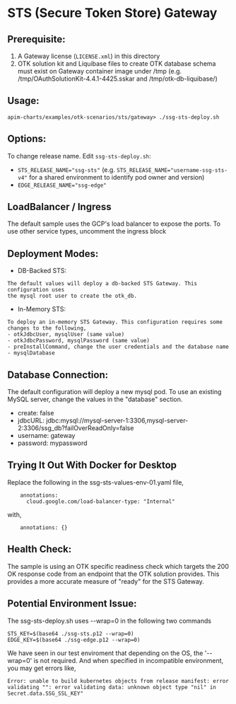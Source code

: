 # STS (Secure Token Store) Gateway

## Prerequisite:
1. A Gateway license (`LICENSE.xml`) in this directory
2. OTK solution kit and Liquibase files to create OTK database schema must exist on Gateway container image under /tmp (e.g. /tmp/OAuthSolutionKit-4.4.1-4425.sskar and /tmp/otk-db-liquibase/)

## Usage:
`apim-charts/examples/otk-scenarios/sts/gateway> ./ssg-sts-deploy.sh`

## Options:
To change release name. Edit `ssg-sts-deploy.sh`:
 - `STS_RELEASE_NAME="ssg-sts"` (e.g. `STS_RELEASE_NAME="username-ssg-sts-v4"` for a shared environment to identify pod owner and version)
 - `EDGE_RELEASE_NAME="ssg-edge"`
 
## LoadBalancer / Ingress
The default sample uses the GCP's load balancer to expose the ports. To use other service
types, uncomment the ingress block 

## Deployment Modes:

- DB-Backed STS:
```
The default values will deploy a db-backed STS Gateway. This configuration uses
the mysql root user to create the otk_db.
```

- In-Memory STS:
```
To deploy an in-memory STS Gateway. This configuration requires some changes to the following,
- otkJdbcUser, mysqlUser (same value)
- otkJdbcPassword, mysqlPassword (same value)
- preInstallCommand, change the user credentials and the database name
- mysqlDatabase
```

## Database Connection:
The default configuration will deploy a new mysql pod. To use an existing MySQL server, change the values
in the "database" section. 
- create: false
- jdbcURL: jdbc:mysql://mysql-server-1:3306,mysql-server-2:3306/ssg_db?failOverReadOnly=false
- username: gateway
- password: mypassword

## Trying It Out With Docker for Desktop
Replace the following in the ssg-sts-values-env-01.yaml file,
```
    annotations:
      cloud.google.com/load-balancer-type: "Internal"
```
with,
```
    annotations: {}
```

## Health Check:
The sample is using an OTK specific readiness check which targets the 200 OK response code
from an endpoint that the OTK solution provides. This provides a more accurate measure of 
"ready" for the STS Gateway.

## Potential Environment Issue:
The ssg-sts-deploy.sh uses --wrap=0 in the following two commands
```
STS_KEY=$(base64 ./ssg-sts.p12 --wrap=0)
EDGE_KEY=$(base64 ./ssg-edge.p12 --wrap=0)
```
We have seen in our test enviroment that depending on the OS, the '--wrap=0' is not required. 
And when specified in incompatible environment, you may get errors like, 
```
Error: unable to build kubernetes objects from release manifest: error validating "": error validating data: unknown object type "nil" in Secret.data.SSG_SSL_KEY"
```